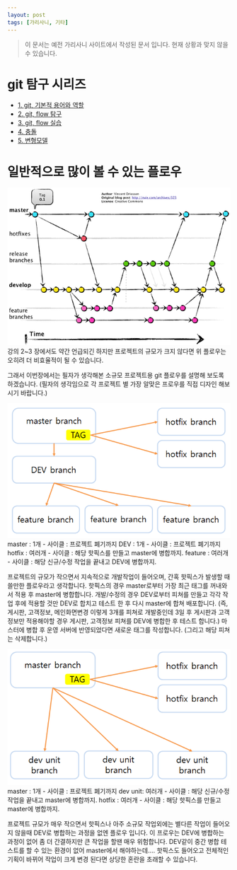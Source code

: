 ```yaml
---
layout: post
tags: [가리사니, 기타]
---
```


> 이 문서는 예전 가리사니 사이트에서 작성된 문서 입니다.
현재 상황과 맞지 않을 수 있습니다.


# git 탐구 시리즈
- [1. git, 기본적 용어와 역할](/lab?topicId=329)
- [2. git, flow 탐구](/lab?topicId=330)
- [3. git, flow 실습](/lab?topicId=331)
- [4. 충돌](/lab?topicId=337)
- [5. 변형모델](/lab?topicId=338)


# 일반적으로 많이 볼 수 있는 플로우
![](/file/old/174.png)
강의 2~3 장에서도 약간 언급되긴 하지만 프로젝트의 규모가 크지 않다면 위 플로우는 오히려 더 비효율적이 될 수 있습니다.


그래서 이번장에서는 필자가 생각해본 소규모 프로젝트용 git 플로우를 설명해 보도록 하겠습니다.
(필자의 생각임으로 각 프로젝트 별 가장 알맞은 프로우를 직접 디자인 해보시기 바랍니다.)


![](/file/old/184.png)
master : 1개 - 사이클 : 프로젝트 폐기까지
DEV : 1개 - 사이클 : 프로젝트 폐기까지
hotfix : 여러개 - 사이클 : 해당 핫픽스를 만들고 master에 병합까지.
feature : 여러개 - 사이클 : 해당 신규/수정 작업을 끝내고 DEV에 병합까지.

프로젝트의 규모가 작으면서 지속적으로 개발작업이 들어오며, 간혹 핫픽스가 발생할 때 쓸만한 플로우라고 생각합니다.
핫픽스의 경우 master로부터 가장 최근 태그를 꺼내와서 적용 후 master에 병합합니다.
개발/수정의 경우 DEV로부터 피쳐를 만들고 각각 작업 후에 적용할 것만 DEV로 합치고 테스트 한 후 다시 master에 합쳐 배포합니다.
(즉, 게시판, 고객정보, 메인화면변경 이렇게 3개를 피쳐로 개발중인데 3일 후 게시판과 고객정보만 적용해야할 경우 게시판, 고객정보 피쳐를 DEV에 병합한 후 테스트 합니다.)
마스터에 병합 후 운영 서버에 반영되었다면 새로운 태그를 작성합니다. (그리고 해당 피쳐는 삭제합니다.)


![](/file/old/185.png)
master : 1개 - 사이클 : 프로젝트 폐기까지
dev unit: 여러개 - 사이클 : 해당 신규/수정 작업을 끝내고 master에 병합까지.
hotfix : 여러개 - 사이클 : 해당 핫픽스를 만들고 master에 병합까지.

프로젝트 규모가 매우 작으면서 핫픽스나 아주 소규모 작업외에는 별다른 작업이 들어오지 않을때 DEV로 병합하는 과정을 없엔 플로우 입니다.
이 프로우는 DEV에 병합하는 과정이 없어 좀 더 간결하지만 큰 작업을 할땐 매우 위험합니다.
DEV같이 중간 병합 테스트를 할 수 있는 환경이 없어 master에서 해야하는데.... 핫픽스도 들어오고 전체적인 기획이 바뀌어 작업이 크게 변경 된다면 상당한 혼란을 초래할 수 있습니다.